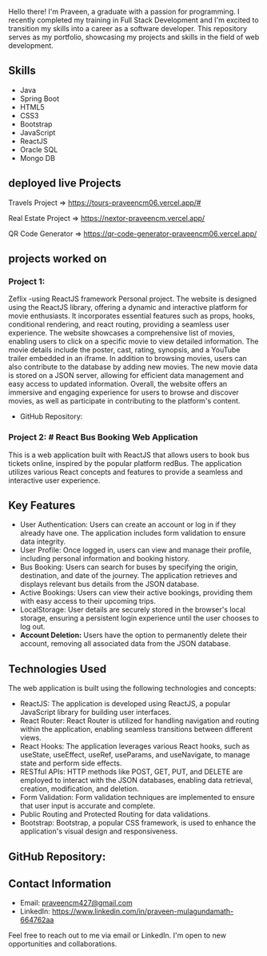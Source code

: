 Hello there! I'm Praveen, a graduate with a passion for programming. I recently completed my training in Full Stack Development and I'm excited to transition my skills into a career as a software developer. This repository serves as my portfolio, showcasing my projects and skills in the field of web development.

## Skills
- Java
- Spring Boot
- HTML5
- CSS3
- Bootstrap
- JavaScript
- ReactJS
- Oracle SQL
- Mongo DB

## deployed live Projects
Travels Project => https://tours-praveencm06.vercel.app/#

Real Estate Project => https://nextor-praveencm.vercel.app/

QR Code Generator => https://qr-code-generator-praveencm06.vercel.app/

## projects worked on
### Project 1: 
Zeflix -using ReactJS framework
Personal project.
The website is designed using the ReactJS library, offering a dynamic and interactive platform for movie enthusiasts. It incorporates essential features such as props, hooks, conditional rendering, and react routing, providing a seamless user experience. The website showcases a comprehensive list of movies, enabling users to click on a specific movie to view detailed information. The movie details include the poster, cast, rating, synopsis, and a YouTube trailer embedded in an iframe. In addition to browsing movies, users can also contribute to the database by adding new movies. The new movie data is stored on a JSON server, allowing for efficient data management and easy access to updated information. Overall, the website offers an immersive and engaging experience for users to browse and discover movies, as well as participate in contributing to the platform's content.
- GitHub Repository: 

### Project 2: # React Bus Booking Web Application

This is a web application built with ReactJS that allows users to book bus tickets online, inspired by the popular platform redBus. The application utilizes various React concepts and features to provide a seamless and interactive user experience.

## Key Features
- User Authentication: Users can create an account or log in if they already have one. The application includes form validation to ensure data integrity.
- User Profile: Once logged in, users can view and manage their profile, including personal information and booking history.
- Bus Booking: Users can search for buses by specifying the origin, destination, and date of the journey. The application retrieves and displays relevant bus details from the JSON database.
- Active Bookings: Users can view their active bookings, providing them with easy access to their upcoming trips.
- LocalStorage: User details are securely stored in the browser's local storage, ensuring a persistent login experience until the user chooses to log out.
- **Account Deletion:** Users have the option to permanently delete their account, removing all associated data from the JSON database.

## Technologies Used
The web application is built using the following technologies and concepts:
- ReactJS: The application is developed using ReactJS, a popular JavaScript library for building user interfaces.
- React Router: React Router is utilized for handling navigation and routing within the application, enabling seamless transitions between different views.
- React Hooks: The application leverages various React hooks, such as useState, useEffect, useRef, useParams, and useNavigate, to manage state and perform side effects.
- RESTful APIs: HTTP methods like POST, GET, PUT, and DELETE are employed to interact with the JSON databases, enabling data retrieval, creation, modification, and deletion.
- Form Validation: Form validation techniques are implemented to ensure that user input is accurate and complete.
- Public Routing and Protected Routing for data validations.
- Bootstrap: Bootstrap, a popular CSS framework, is used to enhance the application's visual design and responsiveness.

## GitHub Repository: 


## Contact Information
- Email: praveencm427@gmail.com
- LinkedIn: https://www.linkedin.com/in/praveen-mulagundamath-664762aa

Feel free to reach out to me via email or LinkedIn. I'm open to new opportunities and collaborations.

